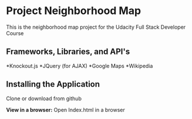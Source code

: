 # Project Neighborhood Map 

This is the neighborhood map project for the Udacity Full Stack Developer Course

## Frameworks, Libraries, and API's

*Knockout.js
*JQuery (for AJAX)
*Google Maps
*Wikipedia

## Installing the Application

Clone or download from github


**View in a browser:**
Open Index.html in a browser